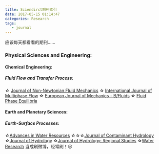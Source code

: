 ```yaml
---
title: Sciendirct期刊索引
date: 2017-05-15 01:14:47
categories: Research
tags:
   - journal
---
```

应该每天都看看的期刊……
<!-- more -->
### Physical Sciences and Engineering:
#### Chemical Engineering:
  ##### Fluid Flow and Transfer Process:
   ☆ [Journal of Non-Newtonian Fluid Mechanics](https://www.journals.elsevier.com/journal-of-non-newtonian-fluid-mechanics)
   ☆ [International Journal of Multiphase Flow](https://www.journals.elsevier.com/international-journal-of-multiphase-flow)
   ☆ [European Journal of Mechanics - B/Fluids](https://www.journals.elsevier.com/european-journal-of-mechanics-b-fluids)
   ☆ [Fluid Phase Equilibria](https://www.journals.elsevier.com/fluid-phase-equilibria)
#### Earth and Planetary Sciences:
##### Earth-Surface Processes:
   ☆[Advances in Water Resources](http://www.sciencedirect.com/science/journal/03091708)
☆☆☆[Journal of Contaminant Hydrology](http://www.sciencedirect.com/science/journal/01697722)
   ☆[Journal of Hydrology](http://www.sciencedirect.com/science/journal/00221694)
   ☆[Journal of Hydrology: Regional Studies](https://www.journals.elsevier.com/journal-of-hydrology-regional-studies)
   ☆[Water Research](http://www.sciencedirect.com/science/journal/00431354)
当成刷微博，经常刷！:cry: